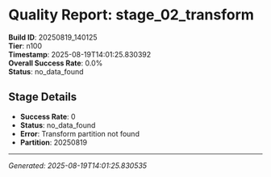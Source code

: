 # Quality Report: stage_02_transform

**Build ID**: 20250819_140125  
**Tier**: n100  
**Timestamp**: 2025-08-19T14:01:25.830392  
**Overall Success Rate**: 0.0%  
**Status**: no_data_found

## Stage Details

- **Success Rate**: 0
- **Status**: no_data_found
- **Error**: Transform partition not found
- **Partition**: 20250819

---
*Generated: 2025-08-19T14:01:25.830535*
